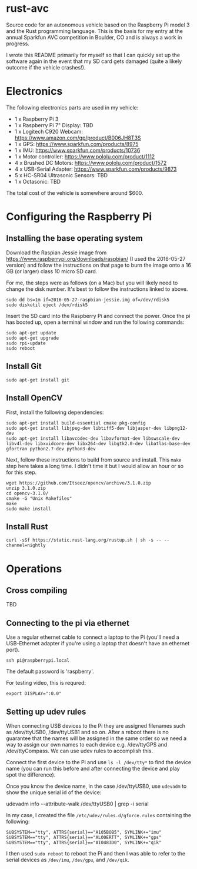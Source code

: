 # rust-avc

Source code for an autonomous vehicle based on the Raspberry Pi model 3 and the Rust programming language. This is the basis for my entry at the annual Sparkfun AVC competition in Boulder, CO and is always a work in progress.

I wrote this README primarily for myself so that I can quickly set up the software again in the event that my SD card gets damaged (quite a likely outcome if the vehicle crashes!).

# Electronics

The following electronics parts are used in my vehicle:

- 1 x Raspberry Pi 3
- 1 x Raspberry Pi 7" Display: TBD
- 1 x Logitech C920 Webcam: https://www.amazon.com/gp/product/B006JH8T3S
- 1 x GPS: https://www.sparkfun.com/products/8975
- 1 x IMU: https://www.sparkfun.com/products/10736
- 1 x Motor controller: https://www.pololu.com/product/1112
- 4 x Brushed DC Motors: https://www.pololu.com/product/1572
- 4 x USB-Serial Adapter: https://www.sparkfun.com/products/9873
- 5 x HC-SR04 Ultrasonic Sensors: TBD
- 1 x Octasonic: TBD

The total cost of the vehicle is somewhere around $600.

# Configuring the Raspberry Pi

## Installing the base operating system

Download the Raspian Jessie image from https://www.raspberrypi.org/downloads/raspbian/ (I used the 2016-05-27 version) and follow the instructions on that page to 
burn the image onto a 16 GB (or larger) class 10 micro SD card. 

For me, the steps were as follows (on a Mac) but you will likely need to change the disk number. It's best to follow the instructions linked to above.

```
sudo dd bs=1m if=2016-05-27-raspbian-jessie.img of=/dev/rdisk5
sudo diskutil eject /dev/rdisk5
```

Insert the SD card into the Raspberry Pi and connect the power. Once the pi has booted up, open a terminal window and run the following commands:

```
sudo apt-get update
sudo apt-get upgrade
sudo rpi-update
sudo reboot
```

## Install Git

```
sudo apt-get install git
```

## Install OpenCV

First, install the following dependencies:

```
sudo apt-get install build-essential cmake pkg-config
sudo apt-get install libjpeg-dev libtiff5-dev libjasper-dev libpng12-dev
sudo apt-get install libavcodec-dev libavformat-dev libswscale-dev libv4l-dev libxvidcore-dev libx264-dev libgtk2.0-dev libatlas-base-dev gfortran python2.7-dev python3-dev
```

Next, follow these instructions to build from source and install. This `make` step here takes a long time. I didn't time it but I would allow an hour or so for this step. 

```
wget https://github.com/Itseez/opencv/archive/3.1.0.zip
unzip 3.1.0.zip
cd opencv-3.1.0/
cmake -G "Unix Makefiles"
make
sudo make install
```

## Install Rust

```
curl -sSf https://static.rust-lang.org/rustup.sh | sh -s -- --channel=nightly
```

# Operations

## Cross compiling

TBD

## Connecting to the pi via ethernet

Use a regular ethernet cable to connect a laptop to the Pi (you'll need a USB-Ethernet adapter if you're using a laptop that doesn't have an ethernet port).

```ssh pi@raspberrypi.local```

The default password is 'raspberry'.

For testing video, this is requred:

```
export DISPLAY=":0.0"
```


## Setting up udev rules

When connecting USB devices to the Pi they are assigned filenames such as /dev/ttyUSB0, /dev/ttyUSB1 and so on. After a reboot there is no guarantee that the names will be assigned in the same order so we need a way to assign our own names to each device e.g. /dev/ttyGPS and /dev/ttyCompass. We can use udev rules to accomplish this.

Connect the first device to the Pi and use `ls -l /dev/tty*` to find the device name (you can run this before and after connecting the device and play spot the difference).

Once you know the device name, in the case /dev/ttyUSB0, use `udevadm` to show the unique serial id of the device:

udevadm info --attribute-walk /dev/ttyUSB0 | grep -i serial

In my case, I created the file `/etc/udev/rules.d/gforce.rules` containing the following:

```
SUBSYSTEM=="tty", ATTRS{serial}=="A105BOB5", SYMLINK+="imu"
SUBSYSTEM=="tty", ATTRS{serial}=="AL00ERTT", SYMLINK+="gps"
SUBSYSTEM=="tty", ATTRS{serial}=="AI0483D0", SYMLINK+="qik"
```

I then used `sudo reboot` to reboot the Pi and then I was able to refer to the serial devices as `/dev/imu`, `/dev/gpu`, and `/dev/qik`.

